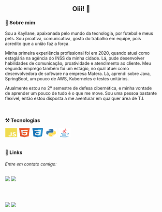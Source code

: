 <div align="center">

  ## Oiii! 👋
</div>


<div>

### 🚀 Sobre mim
<p>Sou a Kayllane, apaixonada pelo mundo da tecnologia, por futebol e meus pets. Sou proativa, comunicativa, gosto do trabalho em equipe, pois acredito que a união faz a força.

Minha primeira experiência profissional foi em 2020, quando atuei como estagiária na agência do INSS da minha cidade. Lá, pude desenvolver habilidades de comunicação, proatividade e atendimento ao cliente. Meu segundo emprego também foi um estágio, no qual atuei como desenvolvedora de software na empresa Matera. Lá, aprendi sobre Java, SpringBoot, um pouco de AWS, Kubernetes e testes unitários.

Atualmente estou no 2º semestre de defesa cibernética, e minha vontade de aprender um pouco de tudo é o que me move. Sou uma pessoa bastante flexível, então estou disposta a me aventurar em qualquer área de T.I.</p>
</div>


<div style="display: inline_block"><br>

### ⚒️ Tecnologias
  <img align="center" alt="Js" height="30" width="40" src="https://raw.githubusercontent.com/devicons/devicon/master/icons/javascript/javascript-plain.svg">
  <img align="center" alt="HTML" height="30" width="40" src="https://raw.githubusercontent.com/devicons/devicon/master/icons/html5/html5-original.svg">
  <img align="center" alt="CSS" height="30" width="40" src="https://raw.githubusercontent.com/devicons/devicon/master/icons/css3/css3-original.svg">
  <img align="center" alt="Python" height="30" width="40" src="https://raw.githubusercontent.com/devicons/devicon/master/icons/python/python-original.svg">
  <img align="center" alt="Java" height="30" width="40" src="https://raw.githubusercontent.com/devicons/devicon/master/icons/java/java-original.svg">
</div>

<br>


<div> 

### 🔗 Links
<h6>Entre em contato comigo:<h6>
<div style="display: inline_block">
    <a href = "mailto:kayllanegfpina@gmail.com"><img src="https://img.shields.io/badge/-Gmail-%23333?style=for-the-badge&logo=gmail&logoColor=red" target="_blank"></a>
    <a href="https://www.linkedin.com/in/kayllane-pina" target="_blank"><img src="https://img.shields.io/badge/-LinkedIn-%230077B5?style=for-the-badge&logo=linkedin&logoColor=white" target="_blank"></a> 
</div>
</div>

<br>


<div style="display: inline_block"><br>
    <img height="180em" src="https://github-readme-stats-seven-rose-67.vercel.app/api?username=KayllaneGPina&show_icons=true&rank_icon=github&theme=tokyonight"/>
    <img height="180em" src="https://github-readme-stats-seven-rose-67.vercel.app/api/top-langs/?username=KayllaneGPina&hide_progress=false&theme=tokyonight&layout=donut"/>
</div>

